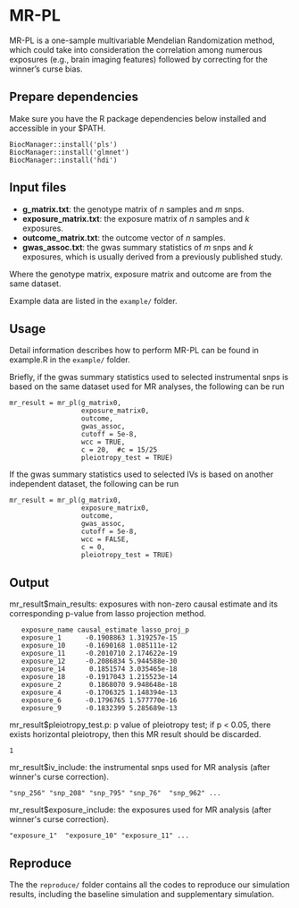 # MR-PL
MR-PL is a one-sample multivariable Mendelian Randomization method, which could take into consideration the correlation among numerous exposures (e.g., brain imaging features) followed by correcting for the winner’s curse bias.
## Prepare dependencies
Make sure you have the R package dependencies below installed and accessible in your $PATH.   

`BiocManager::install('pls')`  
`BiocManager::install('glmnet')`  
`BiocManager::install('hdi')`  
## Input files
* __g_matrix.txt__:  the genotype matrix of *n* samples and *m* snps.   
* __exposure_matrix.txt__:  the exposure matrix of *n* samples and *k* exposures.    
* __outcome_matrix.txt__:  the outcome vector of *n* samples.    
* __gwas_assoc.txt__:  the gwas summary statistics of *m* snps and *k* exposures, which is usually derived from a previously published study.  
 
Where the genotype matrix, exposure matrix and outcome are from the same dataset.  

Example data are listed in the `example/` folder.
## Usage
Detail information describes how to perform MR-PL can be found in example.R in the `example/` folder.  
   
Briefly, if the gwas summary statistics used to selected instrumental snps is based on the same dataset used for MR analyses, the following can be run
```
mr_result = mr_pl(g_matrix0, 
                  exposure_matrix0, 
                  outcome, 
                  gwas_assoc, 
                  cutoff = 5e-8, 
                  wcc = TRUE, 
                  c = 20,  #c = 15/25
                  pleiotropy_test = TRUE)
```
If the gwas summary statistics used to selected IVs is based on another independent dataset, the following can be run  
```
mr_result = mr_pl(g_matrix0, 
                  exposure_matrix0, 
                  outcome, 
                  gwas_assoc, 
                  cutoff = 5e-8, 
                  wcc = FALSE, 
                  c = 0, 
                  pleiotropy_test = TRUE)
```    
## Output
mr_result$main_results: exposures with non-zero causal estimate and its corresponding p-value from lasso projection method.
```  
   exposure_name causal_estimate lasso_proj_p
   exposure_1      -0.1908863 1.319257e-15
   exposure_10     -0.1690168 1.085111e-12
   exposure_11     -0.2010710 2.174622e-19
   exposure_12     -0.2086834 5.944588e-30
   exposure_14      0.1851574 3.035465e-18
   exposure_18     -0.1917043 1.215523e-14
   exposure_2       0.1868070 9.948648e-18
   exposure_4      -0.1706325 1.148394e-13
   exposure_6      -0.1796765 1.577770e-16
   exposure_9      -0.1832399 5.285689e-13
```    
mr_result$pleiotropy_test.p: p value of pleiotropy test; if p < 0.05, there exists horizontal pleiotropy, then this MR result should be discarded.
```    
1
```    
mr_result$iv_include: the instrumental snps used for MR analysis (after winner's curse correction).
```    
"snp_256" "snp_208" "snp_795" "snp_76"  "snp_962" ...
```    
mr_result$exposure_include: the exposures used for MR analysis (after winner's curse correction).
```    
"exposure_1"  "exposure_10" "exposure_11" ...
```
## Reproduce
The the `reproduce/` folder contains all the codes to reproduce our simulation results, including the baseline simulation and supplementary simulation.
